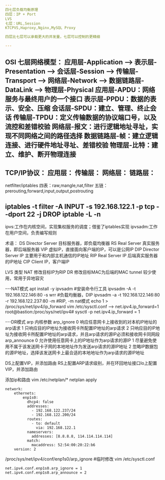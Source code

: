 ```yaml
---
四七层负载均衡原理
四层：IP + Port
LVS
七层：URL,Session
KTCPVS,Haproxy,Nginx,MySQL Proxy

四层比七层可以承载更大的并发量，七层可以控制的更精细

---
```

OSI 七层网络模型：
应用层-Application --> 表示层-Presentation --> 会话层-Session --> 传输层-Transport --> 网络层-Network --> 数据链路层-DataLink --> 物理层-Physical
应用层-APDU：网络服务与最终用户的一个接口
表示层-PPDU：数据的表示、安全、压缩
会话层-SPDU：建立、管理、终止会话
传输层-TPDU：定义传输数据的协议端口号，以及流控和差错校验
网络层-报文：进行逻辑地址寻址，实现不同网络之间的路径选择
数据链路层-帧：建立逻辑连接、进行硬件地址寻址、差错校验
物理层-比特：建立、维护、断开物理连接
---
TCP/IP协议：
应用层：
传输层：
网络层：
链路层：
---
netfilter/iptables
四表：raw,mangle,nat,filter
五链：prerouting,forward,input,output,postrouting

iptables -t filter -A INPUT -s 192.168.122.1 -p tcp --dport 22 -j DROP
iptable -L -n
---
ipvs:工作在内核空间，实现集权服务的调度；借鉴了iptables实现
ipvsadm:工作在用户空间，负责编写规则

术语：
DS Director Server 目标服务器，即负载均衡器
RS Real Server 真实服务器，即后端服务器
VIP 虚拟IP，直接面向客户端的IP，可以是公网IP
DIP Director Server IP 主要用于和内部主机通信的IP地址
RIP Real Server IP 后端真实服务器的IP地址
CIP Client IP，客户端IP

LVS 类型
NAT 修改目标IP为RIP
DR  修改目标MAC为后端的MAC
tunnel 较少使用，常用于异地容灾

---NAT模式
apt install -y ipvsadm #安装命令行工具
ipvsadm -A -t 192.168.122.146:80 -s wrr #负载均衡器，DIP
ipvsadm -a -t 192.168.122.146:80 -r 192.168.122.237:80 -m #RIP, -m nat模式
echo 1 > /proc/sys/net/ipv4/ip_forward
vim /etc/sysctl.conf --> net.ipv4.ip_forward=1
root@bastion:/proc/sys/net/ipv4# sysctl -p
net.ipv4.ip_forward = 1

---DR模式
arp 内核参数
arp_ignore
0 响应任意网卡上接收到的对本机IP地址的arp请求
1 只响应目的IP地址为接收网卡所配置IP地址的arp请求
2 只响应目的IP地址为接收网卡所配置IP地址的arp请求，并且arp请求的源IP必须和接收网卡同网段
arp_announce
0 允许使用任意网卡上的IP地址作为arp请求的源IP
1 尽量避免使用不属于该发送网卡子网的本地地址作为发送arp请求的源IP地址
2 忽略IP数据包的源IP地址，选择该发送网卡上最合适的本地地址作为arp请求的源IP地址

DS上配置VIP，并添加路由
RS上配置ARP请求级别，并在环回地址接口lo上配置VIP，并添加路由


添加ip和路由
vim /etc/netplan/*
netplan apply
```
network:
    ethernets:
        enp1s0:
          dhcp4: false
          addresses:
            - 192.168.122.237/24
            - 192.168.122.200/24
          routes:
            - to: default
              via: 192.168.122.1
          nameservers:
            addresses: [8.8.8.8, 114.114.114.114]
          match:
            macaddress: 52:54:00:20:22:b6
    version: 2
```
/proc/sys/net/ipv4/conf/enp1s0/arp_ignore #临时修改
vim /etc/sysctl.conf
```
net.ipv4.conf.enp1s0.arp_ignore = 1
net.ipv4.conf.enp1s0.arp_announce = 2

```
